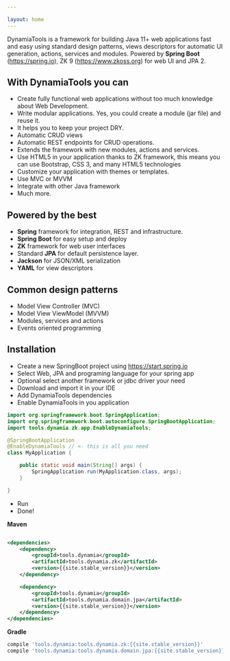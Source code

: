 ```yaml
---

layout: home
---
```


DynamiaTools is a framework for building Java 11+ web applications fast and easy using standard design patterns, views
descriptors for automatic UI generation, actions, services and modules. Powered by **Spring Boot** (https://spring.io), ZK
9 (https://www.zkoss.org) for web UI and JPA 2.

## With DynamiaTools you can

- Create fully functional web applications without too much knowledge about Web Development.
- Write modular applications. Yes, you could create a module (jar file)  and reuse it.
- It helps you to keep your project DRY.
- Automatic CRUD views
- Automatic REST endpoints for CRUD operations.
- Extends the framework with new modules, actions and services.
- Use HTML5 in your application thanks to ZK framework, this means you can use Bootstrap, CSS 3, and many HTML5
  technologies
- Customize your application with themes or templates.
- Use MVC or MVVM
- Integrate with other Java framework
- Much more.

## Powered by the best

- **Spring** framework for integration, REST and infrastructure.
- **Spring Boot** for easy setup and deploy
- **ZK** framework for web user interfaces 
- Standard **JPA** for default persistence layer. 
- **Jackson** for JSON/XML serialization 
- **YAML** for view descriptors

## Common design patterns
- Model View Controller (MVC)
- Model View ViewModel (MVVM)
- Modules, services and actions
- Events oriented programming

## Installation

- Create a new SpringBoot project using https://start.spring.io
- Select Web, JPA and programing language for your spring app
- Optional select another framework or jdbc driver your need
- Download and import it in your IDE
- Add DynamiaTools dependencies
- Enable DynamiaTools in you application

```java
import org.springframework.boot.SpringApplication;
import org.springframework.boot.autoconfigure.SpringBootApplication;
import tools.dynamia.zk.app.EnableDynamiaTools;

@SpringBootApplication
@EnableDynamiaTools // <- this is all you need
class MyApplication {

    public static void main(String[] args) {
        SpringApplication.run(MyApplication.class, args);
    }

}
```

- Run
- Done!

**Maven**

```xml

<dependencies>   
    <dependency>
        <groupId>tools.dynamia</groupId>
        <artifactId>tools.dynamia.zk</artifactId>
        <version>{{site.stable_version}}</version>
    </dependency>

    <dependency>
        <groupId>tools.dynamia</groupId>
        <artifactId>tools.dynamia.domain.jpa</artifactId>
        <version>{{site.stable_version}}</version>
    </dependency>    
</dependencies>
```

**Gradle**

```groovy
compile 'tools.dynamia:tools.dynamia.zk:{{site.stable_version}}'
compile 'tools.dynamia:tools.dynamia.domain.jpa:{{site.stable_version}}'
```

